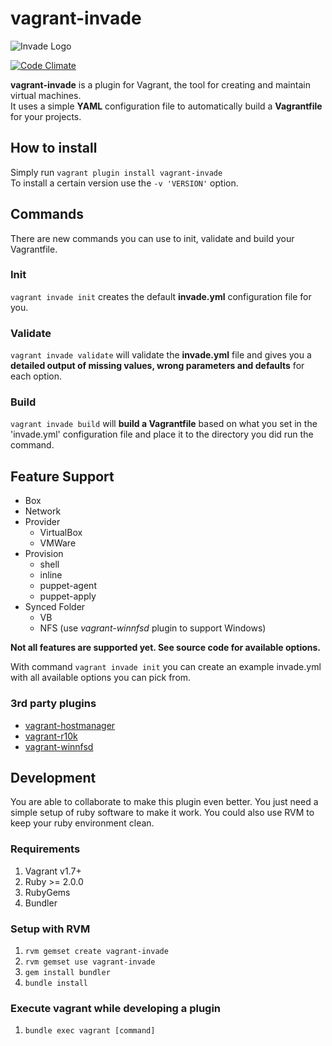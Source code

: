 # vagrant-invade

![Invade Logo](https://github.com/frgmt/vagrant-invade/blob/develop/images/invade-logo-256.png?raw=true)

[![Code Climate](https://codeclimate.com/github/frgmt/vagrant-invade/badges/gpa.svg)](https://codeclimate.com/github/frgmt/vagrant-invade)

**vagrant-invade** is a plugin for Vagrant, the tool for creating and maintain virtual machines.  
It uses a simple **YAML** configuration file to automatically build a **Vagrantfile** for your projects.

## How to install
Simply run `vagrant plugin install vagrant-invade`  
To install a certain version use the `-v 'VERSION'` option.

## Commands
There are new commands you can use to init, validate and build your Vagrantfile.

### Init
`vagrant invade init` creates the default **invade.yml** configuration file for you.

### Validate
`vagrant invade validate` will validate the **invade.yml** file and gives you a **detailed output of missing values, wrong parameters and defaults** for each option.

### Build
`vagrant invade build` will **build a Vagrantfile** based on what you set in the 'invade.yml' configuration file and place it to the directory you did run the command.

## Feature Support
* Box
* Network
* Provider
	* VirtualBox
	* VMWare
* Provision
	* shell
	* inline
	* puppet-agent
	* puppet-apply
* Synced Folder
	* VB
	* NFS (use *vagrant-winnfsd* plugin to support Windows)

**Not all features are supported yet. See source code for available options.**

With command `vagrant invade init` you can create an example invade.yml with all available options you can pick from.

### 3rd party plugins
* [vagrant-hostmanager](https://github.com/devopsgroup-io/vagrant-hostmanager)
* [vagrant-r10k](https://github.com/jantman/vagrant-r10k)
* [vagrant-winnfsd](https://github.com/winnfsd/vagrant-winnfsd)


## Development
You are able to collaborate to make this plugin even better. You just need a simple setup of ruby software to make it work. You could also use RVM to keep your ruby environment clean.

### Requirements
1. Vagrant v1.7+
2. Ruby >= 2.0.0
3. RubyGems
4. Bundler

### Setup with RVM
1. `rvm gemset create vagrant-invade`
2. `rvm gemset use vagrant-invade`
1. `gem install bundler`
2. `bundle install`

### Execute vagrant while developing a plugin
1. `bundle exec vagrant [command]`
